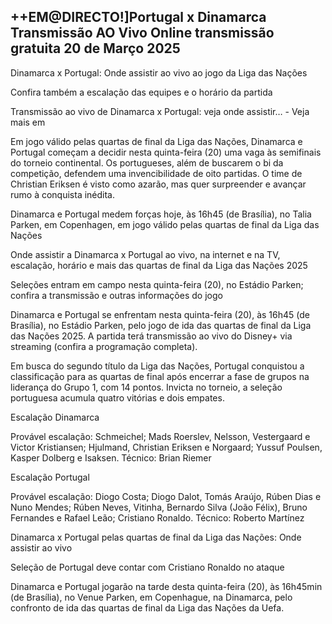<h2>++EM@DIRECTO!]Portugal x Dinamarca Transmissão AO Vivo Online transmissão gratuita 20 de Março 2025</h2>

Dinamarca x Portugal: Onde assistir ao vivo ao jogo da Liga das Nações

Confira também a escalação das equipes e o horário da partida


Transmissão ao vivo de Dinamarca x Portugal: veja onde assistir… - Veja mais em


Em jogo válido pelas quartas de final da Liga das Nações, Dinamarca e Portugal começam a decidir nesta quinta-feira (20) uma vaga às semifinais do torneio continental. Os portugueses, além de buscarem o bi da competição, defendem uma invencibilidade de oito partidas. O time de Christian Eriksen é visto como azarão, mas quer surpreender e avançar rumo à conquista inédita.



Dinamarca e Portugal medem forças hoje, às 16h45 (de Brasília), no Talia Parken, em Copenhagen, em jogo válido pelas quartas de final da Liga das Nações



Onde assistir a Dinamarca x Portugal ao vivo, na internet e na TV, escalação, horário e mais das quartas de final da Liga das Nações 2025



Seleções entram em campo nesta quinta-feira (20), no Estádio Parken; confira a transmissão e outras informações do jogo



Dinamarca e Portugal se enfrentam nesta quinta-feira (20), às 16h45 (de Brasília), no Estádio Parken, pelo jogo de ida das quartas de final da Liga das Nações 2025. A partida terá transmissão ao vivo do Disney+ via streaming (confira a programação completa).



Em busca do segundo título da Liga das Nações, Portugal conquistou a classificação para as quartas de final após encerrar a fase de grupos na liderança do Grupo 1, com 14 pontos. Invicta no torneio, a seleção portuguesa acumula quatro vitórias e dois empates.



Escalação Dinamarca

Provável escalação: Schmeichel; Mads Roerslev, Nelsson, Vestergaard e Victor Kristiansen; Hjulmand, Christian Eriksen e Norgaard; Yussuf Poulsen, Kasper Dolberg e Isaksen. Técnico: Brian Riemer



Escalação Portugal

Provável escalação: Diogo Costa; Diogo Dalot, Tomás Araújo, Rúben Dias e Nuno Mendes; Rúben Neves, Vitinha, Bernardo Silva (João Félix), Bruno Fernandes e Rafael Leão; Cristiano Ronaldo. Técnico: Roberto Martínez



Dinamarca x Portugal pelas quartas de final da Liga das Nações: Onde assistir ao vivo

Seleção de Portugal deve contar com Cristiano Ronaldo no ataque



Dinamarca e Portugal jogarão na tarde desta quinta-feira (20), às 16h45min (de Brasília), no Venue Parken, em Copenhague, na Dinamarca, pelo confronto de ida das quartas de final da Liga das Nações da Uefa.
